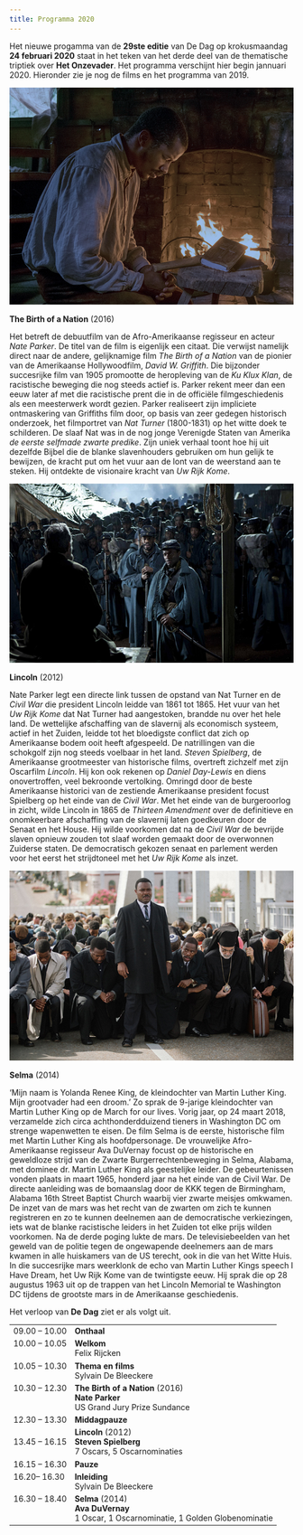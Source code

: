 ```yaml
---
title: Programma 2020
---
```


Het nieuwe progamma van de **29ste editie** van De Dag op krokusmaandag **24 februari 2020** staat in het teken van het derde deel van de thematische triptiek over **Het Onzevader**. Het programma verschijnt hier begin jannuari 2020. Hieronder zie je nog de films en het programma van 2019.

<img src= "bn.jpg">

**The Birth of a Nation** (2016)

 Het betreft de debuutfilm van de Afro-Amerikaanse regisseur en acteur _Nate Parker_. De titel van de film is eigenlijk een citaat. Die verwijst namelijk direct naar de andere, gelijknamige film _The Birth of a Nation_ van de pionier van de Amerikaanse Hollywoodfilm, _David W. Griffith_. Die bijzonder succesrijke film van 1905 promootte de heropleving van de _Ku Klux Klan_, de racistische beweging die nog steeds actief is. Parker rekent meer dan een eeuw later af met die racistische prent die in de officiële filmgeschiedenis als een meesterwerk wordt gezien. Parker realiseert zijn impliciete ontmaskering van Griffiths film door, op basis van zeer gedegen historisch onderzoek, het filmportret van _Nat Turner_ (1800-1831) op het witte doek te schilderen. De slaaf Nat was in de nog jonge Verenigde Staten van Amerika _de eerste selfmade zwarte predike_. Zijn uniek verhaal toont hoe hij uit dezelfde Bijbel die de blanke slavenhouders gebruiken om hun gelijk te bewijzen, de kracht put om het vuur aan de lont van de weerstand aan te steken. Hij ontdekte de visionaire kracht van _Uw Rijk Kome_. 

<img src=lc.jpg>

**Lincoln** (2012) 

Nate Parker legt een directe link tussen de opstand van Nat Turner en de _Civil War_ die president Lincoln leidde van 1861 tot 1865. Het vuur van het _Uw Rijk Kome_ dat Nat Turner had aangestoken, brandde nu over het hele land. De wettelijke afschaffing van de slavernij als economisch systeem, actief in het Zuiden, leidde tot het bloedigste conflict dat zich op Amerikaanse bodem ooit heeft afgespeeld. De natrillingen van die schokgolf zijn nog steeds voelbaar in het land. _Steven Spielberg_, de Amerikaanse grootmeester van historische films, overtreft zichzelf met zijn Oscarfilm _Lincoln_. Hij kon ook rekenen op _Daniel Day-Lewis_ en diens onovertroffen, veel bekroonde vertolking. Omringd door de beste Amerikaanse historici van de zestiende Amerikaanse president  focust Spielberg op het einde van de _Civil War_. Met het einde van de burgeroorlog in zicht, wilde Lincoln in 1865 de _Thirteen Amendment_ over de definitieve en onomkeerbare afschaffing van de slavernij laten goedkeuren door de Senaat en het House. Hij wilde voorkomen dat na de _Civil War_ de bevrijde slaven opnieuw zouden tot slaaf worden gemaakt door de overwonnen Zuiderse staten. De democratisch gekozen senaat en parlement werden voor het eerst het strijdtoneel met het _Uw Rijk Kome_ als inzet.

<img src="sel.jpg">

**Selma** (2014)

 ‘Mijn naam is Yolanda Renee King, de kleindochter van Martin Luther King. Mijn grootvader had een droom.’ Zo sprak de 9-jarige kleindochter van Martin Luther King op de March for our lives. Vorig jaar, op 24 maart 2018, verzamelde zich circa achthonderdduizend tieners in Washington DC om strenge wapenwetten te eisen. De film Selma is de eerste, historische film met Martin Luther King als hoofdpersonage. De vrouwelijke Afro-Amerikaanse regisseur Ava DuVernay focust op de historische en geweldloze strijd van de Zwarte Burgerrechtenbeweging in Selma, Alabama, met dominee dr. Martin Luther King als geestelijke leider. De gebeurtenissen vonden plaats in maart 1965, honderd jaar na het einde van de Civil War. De directe aanleiding was de bomaanslag door de KKK tegen de Birmingham, Alabama 16th Street Baptist Church waarbij vier zwarte meisjes omkwamen. De inzet van de mars was het recht van de zwarten om zich te kunnen registreren en zo te kunnen deelnemen aan de democratische verkiezingen, iets wat de blanke racistische leiders in het Zuiden tot elke prijs wilden voorkomen. Na de derde poging lukte de mars. De televisiebeelden van het geweld van de politie tegen de ongewapende deelnemers aan de mars kwamen in alle huiskamers van de US terecht, ook in die van het Witte Huis. In die succesrijke mars weerklonk de echo van Martin Luther Kings speech I Have  Dream, het Uw Rijk Kome van de twintigste eeuw. Hij sprak die op 28 augustus 1963 uit op de trappen van het Lincoln Memorial te Washington DC tijdens de grootste mars in de Amerikaanse geschiedenis.

Het verloop van **De Dag** ziet er als volgt uit.

<table cellpadding="3" cellspacing="2">
               <tr>
                 <td valign="top">09.00 &ndash; 10.00</td>
                 <td><strong id="onthaal">Onthaal</strong></td>
               </tr>
               <tr>
                 <td valign="top">10.00 &ndash; 10.05 </td>
                 <td><strong id="welkom">Welkom</strong><br>
                   <span id="felixrijcken">Felix Rijcken</span></td>
               </tr>
                 <td valign="top">10.05 &ndash; 10.30 </td>
                 <td><strong id="ovrhetthema">Thema en films</strong><br>
                   <span id="SylvainDeBleeckere">Sylvain De Bleeckere</span></td>
               </tr>
                 </td> 
               <tr>
                 <td valign="top">10.30 &ndash; 12.30</td>
                 <td><strong class="style1" id="legaminauv&eacute;lo">The Birth of a Nation</strong> (2016) <br>
                   <strong>Nate Parker</strong><br>
                   <span class="Prijs">US Grand Jury Prize Sundance</span></td>
               </tr>
               <tr>
                 <td>12.30  &ndash; 13.30</td>
                 <td id="middagpauze2"><strong>Middagpauze</strong></td>
               </tr>
                 <td valign="top
               <tr>
                 <td valign="top">13.45  &ndash; 16.15</td>
                 <td><strong class="style1">Lincoln </strong>(2012) <br>
                   <strong id="tonykaye">Steven Spielberg</strong><br>
                 <span class="Prijs">7 Oscars, 5   Oscarnominaties</span></td>
               </tr>
               <tr>
                 <td valign="top">16.15 &ndash; 16.30</td>
                 <td><strong id="pauze">Pauze</strong></td>
               </tr>
                 <td valign="top">16.20&ndash; 16.30 </td>
                 <td><strong id="inleiding">Inleiding <span class="gamin"></span></strong><br>
                   <span id="SylvainDeBleeckere">Sylvain De Bleeckere</span></td>
               <tr>
                 <td valign="top">16.30 &ndash; 18.40</td>
                 <td><strong class="style1" id="hiddenfigures">Selma</strong> (2014) <br>
                   <span id="alikaurismaki"><strong> Ava DuVernay</strong> <br>
                   <span class="Prijs">1 Oscar, 1 Oscarnominatie, 1 Golden Globenominatie </span></span></td>
               </tr>
            </td>
    </table>